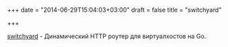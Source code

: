 +++
date = "2014-06-29T15:04:03+03:00"
draft = false
title = "switchyard"

+++

<p><a href="https://github.com/barakmich/switchyard">switchyard</a>&nbsp;- Динамический HTTP роутер для виртуалхостов на Go.</p>

